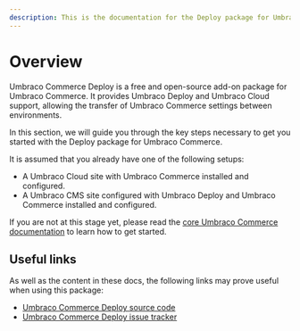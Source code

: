 ```yaml
---
description: This is the documentation for the Deploy package for Umbraco Commerce.
---
```


# Overview

Umbraco Commerce Deploy is a free and open-source add-on package for Umbraco Commerce. It provides Umbraco Deploy and Umbraco Cloud support, allowing the transfer of Umbraco Commerce settings between environments.

In this section, we will guide you through the key steps necessary to get you started with the Deploy package for Umbraco Commerce.

It is assumed that you already have one of the following setups:

* A Umbraco Cloud site with Umbraco Commerce installed and configured.
* A Umbraco CMS site configured with Umbraco Deploy and Umbraco Commerce installed and configured.

If you are not at this stage yet, please read the [core Umbraco Commerce documentation](https://docs.umbraco.com/umbraco-commerce/) to learn how to get started.

## Useful links

As well as the content in these docs, the following links may prove useful when using this package:

* [Umbraco Commerce Deploy source code](https://github.com/umbraco/Umbraco.Commerce.Packages.Deploy)
* [Umbraco Commerce Deploy issue tracker](https://github.com/umbraco/Umbraco.Commerce.Packages.Deploy/issues)
